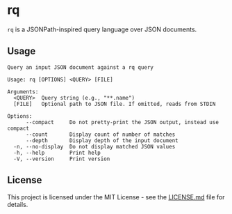 # rq

`rq` is a JSONPath-inspired query language over JSON documents.

## Usage

```
Query an input JSON document against a rq query

Usage: rq [OPTIONS] <QUERY> [FILE]

Arguments:
  <QUERY>  Query string (e.g., "**.name")
  [FILE]   Optional path to JSON file. If omitted, reads from STDIN

Options:
      --compact     Do not pretty-print the JSON output, instead use compact
      --count       Display count of number of matches
      --depth       Display depth of the input document
  -n, --no-display  Do not display matched JSON values
  -h, --help        Print help
  -V, --version     Print version
```

## License

This project is licensed under the MIT License - see the
[LICENSE.md](LICENSE.md) file for details.
